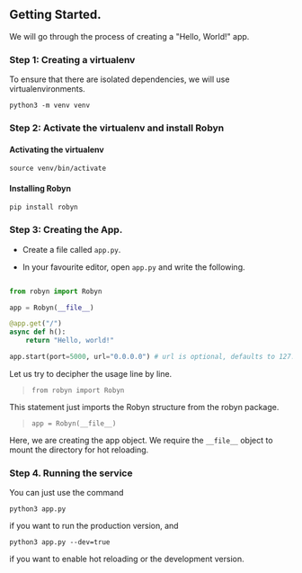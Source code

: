 ## Getting Started.

We will go through the process of creating a "Hello, World!" app.

### Step 1: Creating a virtualenv

To ensure that there are isolated dependencies, we will use virtualenvironments.

```
python3 -m venv venv
```

### Step 2: Activate the virtualenv and install Robyn

#### Activating the virtualenv
```
source venv/bin/activate
```

#### Installing Robyn
```
pip install robyn
```

### Step 3: Creating the App.

- Create a file called `app.py`.

- In your favourite editor, open `app.py` and write the following.

```python

from robyn import Robyn

app = Robyn(__file__)

@app.get("/")
async def h():
    return "Hello, world!"

app.start(port=5000, url="0.0.0.0") # url is optional, defaults to 127.0.0.1

```

Let us try to decipher the usage line by line.

> `from robyn import Robyn`

This statement just imports the Robyn structure from the robyn package.

> `app = Robyn(__file__)`

Here, we are creating the app object. We require the `__file__` object to mount the directory for hot reloading.

### Step 4. Running the service

You can just use the command 

```
python3 app.py
```

if you want to run the production version, and

```
python3 app.py --dev=true
```
if you want to enable hot reloading or the development version.

